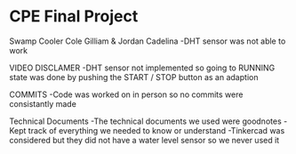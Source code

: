 # CPE Final Project
Swamp Cooler
Cole Gilliam & Jordan Cadelina
-DHT sensor was not able to work

VIDEO DISCLAMER
-DHT sensor not implemented so going to RUNNING state was done by pushing the START / STOP button as an adaption


COMMITS
-Code was worked on in person so no commits were consistantly made

Technical Documents
-The technical documents we used were goodnotes
-Kept track of everything we needed to know or understand
-Tinkercad was considered but they did not have a water level sensor so we never used it


